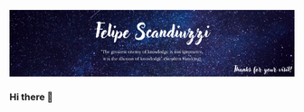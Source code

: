 [![Header](https://github.com/Felipe-Scandiuzzi/Felipe-Scandiuzzi/blob/images/Felipe%20Scandiuzzi.png "Header")](https://www.linkedin.com/in/felipescandiuzzi/)


### Hi there 👋

<!--
**Felipe-Scandiuzzi/Felipe-Scandiuzzi** is a ✨ _special_ ✨ repository because its `README.md` (this file) appears on your GitHub profile.

Here are some ideas to get you started:

- 🔭 I’m currently working on ...
- 🌱 I’m currently learning ...
- 👯 I’m looking to collaborate on ...
- 🤔 I’m looking for help with ...
- 💬 Ask me about ...
- 📫 How to reach me: ...
- 😄 Pronouns: ...
- ⚡ Fun fact: ...
-->
